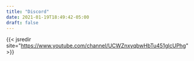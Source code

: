 ```yaml
---
title: "Discord"
date: 2021-01-19T18:49:42-05:00
draft: false
---
```


{{< jsredir site="https://www.youtube.com/channel/UCWZnxyqbwHbTu451glcUPhg" >}}